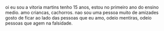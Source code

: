 oi eu sou a vitoria martins 
tenho 15 anos, estou no primeiro ano do ensino medio. 
amo criancas, cachorros. 
nao sou uma pessoa muito de amizades 
gosto de ficar ao lado das pessoas que eu amo, odeio mentiras, odeio pessoas que agem na falsidade. 

